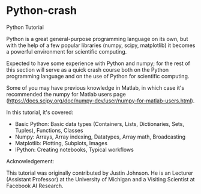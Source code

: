 # Python-crash
Python Tutorial

Python is a great general-purpose programming language on its own, but with the help of a few popular libraries (numpy, scipy, matplotlib) it becomes a powerful environment for scientific computing.

Expected to have some experience with Python and numpy; for the rest of this section will serve as a quick crash course both on the Python programming language and on the use of Python for scientific computing.

Some of you may have previous knowledge in Matlab, in which case it's recommended the numpy for Matlab users page (https://docs.scipy.org/doc/numpy-dev/user/numpy-for-matlab-users.html).

In this tutorial, it's covered:

* Basic Python: Basic data types (Containers, Lists, Dictionaries, Sets, Tuples), Functions, Classes
* Numpy: Arrays, Array indexing, Datatypes, Array math, Broadcasting
* Matplotlib: Plotting, Subplots, Images
* IPython: Creating notebooks, Typical workflows


Acknowledgement:

This tutorial was originally contributed by Justin Johnson. He is an Lecturer (Assistant Professor) at the University of Michigan and a Visiting Scientist at Facebook AI Research.

